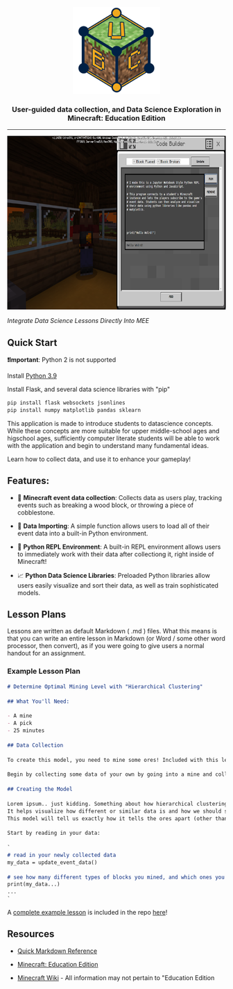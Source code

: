 <p align="center">
  <a href="https://github.com/ctakasakaubc/Minecraft_A-Minecraft_AI_Capstone">
    <img alt="UBC Data Science Addon for Minecraft: Education Edition" src="./Reference_Images/UBC_DS_Minecraft.png" height="200" />
  </a>
  <h3 align="center">User-guided data collection, and Data Science Exploration in Minecraft: Education Edition</h3>
</p>

---

<img alt="Image Showcasing the in-game Minecraft: Education Edition CodeBuilder with our REPL Environment app running inside" src="./Reference_Images/Minecraft_REPL.png" height="400"/>

_Integrate Data Science Lessons Directly Into MEE_

## Quick Start

**❗️Important**: Python 2 is not supported

Install [Python 3.9](https://www.python.org/downloads/)

Install Flask, and several data science libraries with "pip"

```bash
pip install flask websockets jsonlines 
pip install numpy matplotlib pandas sklearn
```

This application is made to introduce students to datascience concepts. While these concepts are more suitable for upper middle-school ages and higschool ages, sufficiently computer literate students will be able to work with the application and begin to understand many fundamental ideas. 

Learn how to collect data, and use it to enhance your gameplay!

## Features:

- 📁 __Minecraft event data collection__: Collects data as users play, tracking events such as breaking a wood block, or throwing a piece of cobblestone.
  
- 📑 __Data Importing__: A simple function allows users to load all of their event data into a built-in Python environment.
  
- 🐍 __Python REPL Environment__: A built-in REPL environment allows users to immediately work with their data after collectiong it, right inside of Minecraft!
  
- 📈 __Python Data Science Libraries__: Preloaded Python libraries allow users easily visualize and sort their data, as well as train sophisticated models.

## Lesson Plans

Lessons are written as default Markdown ( .md ) files. What this means is that you can write an entire lesson in Markdown (or Word / some other word processor, then convert), as if you were going to give users a normal handout for an assignment.

### Example Lesson Plan

```markdown
# Determine Optimal Mining Level with "Hierarchical Clustering"

## What You'll Need:

- A mine
- A pick
- 25 minutes

## Data Collection

To create this model, you need to mine some ores! Included with this lesson is some mining data collected by fellow Steves from around the world!

Begin by collecting some data of your own by going into a mine and collecting some coal, iron, gold, and redstone! If you can, mine yourself some diamonds too!

## Creating the Model

Lorem ipsum.. just kidding. Something about how hierarchical clustering is like a tree. 
It helps visualize how different or similar data is and how we should separate it into groups. 
This model will tell us exactly how it tells the ores apart (other than by name) so we can then use that logic in-game!

Start by reading in your data:

`
# read in your newly collected data
my_data = update_event_data()

# see how many different types of blocks you mined, and which ones you want to keep
print(my_data...)
...
`
```

A [complete example lesson](lessons/example_lesson/example_lesson.md) is included in the repo [here](lessons/example_lesson/example_lesson.md)!

## Resources

- [Quick Markdown Reference](https://www.markdownguide.org/cheat-sheet/)

- [Minecraft: Education Edition](https://education.minecraft.net/)

- [Minecraft Wiki](https://minecraft.fandom.com/wiki/Minecraft_Wiki) - All information may not pertain to "Education Edition